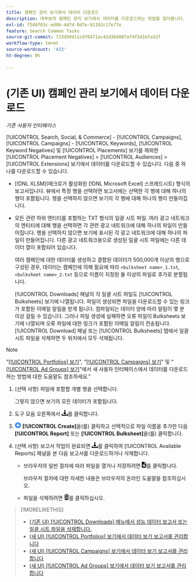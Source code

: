 ```yaml
---
title: 캠페인 관리 보기에서 데이터 다운로드
description: 대부분의 캠페인 관리 보기에서 데이터를 다운로드하는 방법을 알아봅니다.
exl-id: f549f03c-ed0b-4d7d-8d7e-91192c17e77e
feature: Search Common Tasks
source-git-commit: 723d50d11cd76471ac41d3bb007af4f5d1bfa32f
workflow-type: tm+mt
source-wordcount: '433'
ht-degree: 0%

---
```


# (기존 UI) 캠페인 관리 보기에서 데이터 다운로드

*기존 사용자 인터페이스*

[!UICONTROL Search, Social, & Commerce] - [!UICONTROL Campaigns], [!UICONTROL Campaigns] - [!UICONTROL Keywords], [!UICONTROL Keyword Negatives] 및 [!UICONTROL Placements] 보기를 제외한 [!UICONTROL Placement Negatives] > [!UICONTROL Audiences] > [!UICONTROL Extensions] 보기에서 데이터를 다운로드할 수 있습니다. 다음 중 하나를 다운로드할 수 있습니다.

* [!DNL XLSM]&#x200B;(매크로가 활성화된 [!DNL Microsoft Excel] 스프레드시트) 형식의 보고서입니다. 뷰에서 특정 행을 선택하면 보고서에는 선택한 각 행에 대해 하나의 행이 포함됩니다. 행을 선택하지 않으면 보기의 각 행에 대해 하나의 행이 만들어집니다.

* 모든 관련 하위 엔티티를 포함하는 TXT 형식의 일괄 시트 파일. 여러 광고 네트워크의 엔티티에 대해 행을 선택하면 각 관련 광고 네트워크에 대해 하나의 파일이 만들어집니다. 행을 선택하지 않으면 보기에 표시된 각 광고 네트워크에 대해 하나의 파일이 만들어집니다. 다른 광고 네트워크용으로 생성된 일괄 시트 파일에는 다른 데이터 열이 포함되어 있습니다.

  여러 캠페인에 대한 데이터를 생성하고 결합된 데이터가 500,000개 이상의 행으로 구성된 경우, 데이터는 캠페인에 의해 필요에 따라 `<bulksheet name>_1.txt`, `<bulksheet name>_2.txt` 등으로 이름이 지정된 둘 이상의 파일로 추가로 분할됩니다.

  [!UICONTROL Downloads] 패널의 각 일괄 시트 파일도 [!UICONTROL Bulksheets] 보기에 나열됩니다. 파일이 생성되면 파일을 다운로드할 수 있는 링크가 포함된 이메일 알림을 받게 됩니다. 컴파일되는 데이터 양에 따라 알림이 몇 분 이상 걸릴 수 있습니다. 그러나 파일 생성에 실패하면 오류 파일이 Bulksheets 보기에 나열되며 오류 파일에 대한 링크가 포함된 이메일 알림이 전송됩니다. [!UICONTROL Download] 패널 또는 [!UICONTROL Bulksheets] 탭에서 일괄 시트 파일을 삭제하면 두 위치에서 모두 삭제됩니다.

>[!NOTE]
>
>&quot;[[!UICONTROL Portfolios] 보기](/help/search-social-commerce/new-ui/manage/portfolios/portfolio-view-report.md)&quot;, &quot;[[!UICONTROL Campaigns] 보기](/help/search-social-commerce/new-ui/manage/campaigns/campaign-view-report.md)&quot; 및 &quot;[[!UICONTROL Ad Groups] 보기](/help/search-social-commerce/new-ui/manage/ad-groups/ad-group-view-report.md)&quot;에서 새 사용자 인터페이스에서 데이터를 다운로드하는 방법에 대한 도움말도 참조하세요.&quot;

1. (선택 사항) 파일에 포함할 개별 행을 선택합니다.

   그렇지 않으면 보기의 모든 데이터가 포함됩니다.

1. 도구 모음 오른쪽에서 ![보고서 다운로드](/help/search-social-commerce/assets/download.png "보고서 다운로드")를 클릭합니다.

1. ![만들기](/help/search-social-commerce/assets/add.png "만들기") **[!UICONTROL Create]**&#x200B;을(를) 클릭하고 선택적으로 파일 이름을 추가한 다음 **[!UICONTROL Report]** 또는 **[!UICONTROL Bulksheet]**&#x200B;을(를) 클릭합니다.

1. (선택 사항) 보고서 작업이 완료되면 ![보고서 다운로드](/help/search-social-commerce/assets/download.png "보고서 다운로드")를 클릭하여 [!UICONTROL Available Reports] 패널을 본 다음 보고서를 다운로드하거나 삭제합니다.

   * 브라우저의 일반 절차에 따라 파일을 열거나 저장하려면 ![스프레드시트 다운로드](/help/search-social-commerce/assets/download-spreadsheet.png "스프레드시트 다운로드")를 클릭합니다.

     브라우저 절차에 대한 자세한 내용은 브라우저의 온라인 도움말을 참조하십시오.

   * 파일을 삭제하려면 ![삭제](/help/search-social-commerce/assets/delete.png "삭제")를 클릭하십시오.

>[!MORELIKETHIS]
>
>* [(기존 UI) [!UICONTROL Downloads] 메뉴에서 성능 데이터 보고서 또는 일괄 시트 파일을 삭제합니다.](/help/search-social-commerce/common-tasks/navigation-editing-selection/download-delete-data.md)
>* [(새 UI) [!UICONTROL Portfolios] 보기에서 데이터 보기 보고서를 관리합니다](/help/search-social-commerce/new-ui/manage/portfolios/portfolio-view-report.md)
>* [(새 UI) [!UICONTROL Campaigns] 보기에서 데이터 보기 보고서를 관리합니다](/help/search-social-commerce/new-ui/manage/campaigns/campaign-view-report.md)
>* [(새 UI) [!UICONTROL Ad Groups] 보기에서 데이터 보기 보고서를 관리합니다](/help/search-social-commerce/new-ui/manage/ad-groups/ad-group-view-report.md)
